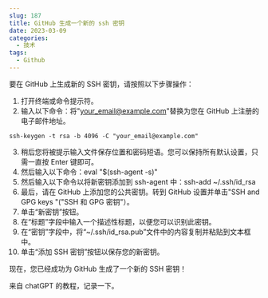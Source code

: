 ```yaml
---
slug: 187
title: GitHub 生成一个新的 ssh 密钥
date: 2023-03-09
categories: 
  - 技术
tags: 
  - Github
---
```


要在 GitHub 上生成新的 SSH 密钥，请按照以下步骤操作：

1. 打开终端或命令提示符。
2. 输入以下命令：将"your_email@example.com"替换为您在 GitHub 上注册的电子邮件地址。
```shell
ssh-keygen -t rsa -b 4096 -C "your_email@example.com"
```
3. 稍后您将被提示输入文件保存位置和密码短语。您可以保持所有默认设置，只需一直按 Enter 键即可。
4. 然后输入以下命令：eval "$(ssh-agent -s)"
5. 然后输入以下命令以将新密钥添加到 ssh-agent 中：ssh-add ~/.ssh/id_rsa
6. 最后，请在 GitHub 上添加您的公共密钥。转到 GitHub 设置并单击"SSH and GPG keys "("SSH 和 GPG 密钥"）。
7. 单击“新密钥”按钮。
8. 在“标题”字段中输入一个描述性标题，以便您可以识别此密钥。
9.  在“密钥”字段中，将“~/.ssh/id_rsa.pub”文件中的内容复制并粘贴到文本框中。
10. 单击“添加 SSH 密钥”按钮以保存您的新密钥。

现在，您已经成功为 GitHub 生成了一个新的 SSH 密钥！

来自 chatGPT 的教程，记录一下。
